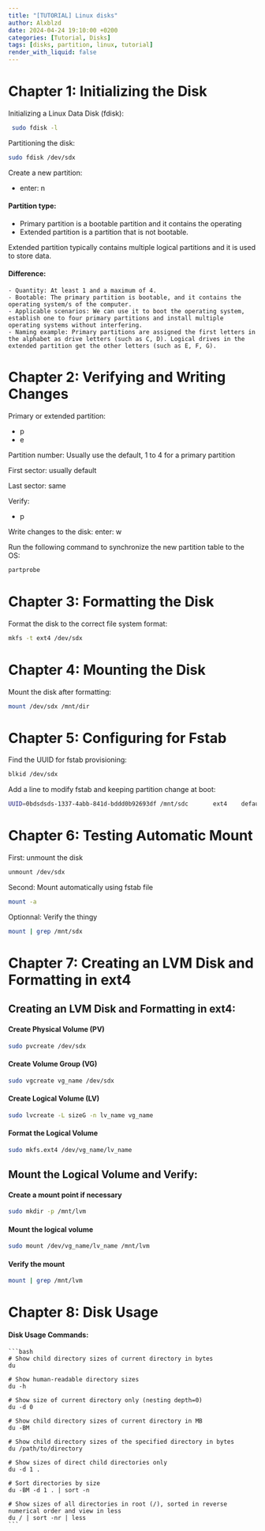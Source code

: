 ```yaml
---
title: "[TUTORIAL] Linux disks"
author: Alxblzd
date: 2024-04-24 19:10:00 +0200
categories: [Tutorial, Disks]
tags: [disks, partition, linux, tutorial]
render_with_liquid: false
---
```


# Chapter 1: Initializing the Disk

Initializing a Linux Data Disk (fdisk):

```bash
 sudo fdisk -l
```
Partitioning the disk:
```bash
sudo fdisk /dev/sdx
```

Create a new partition:
  - enter: n

#### Partition type: 
 - Primary partition is a bootable partition and it contains the operating 
 - Extended partition is a partition that is not bootable.
 
 Extended partition typically contains multiple logical partitions and it is used to store data.
  
#### Difference:
    - Quantity: At least 1 and a maximum of 4.
    - Bootable: The primary partition is bootable, and it contains the operating system/s of the computer.
    - Applicable scenarios: We can use it to boot the operating system, establish one to four primary partitions and install multiple operating systems without interfering.
    - Naming example: Primary partitions are assigned the first letters in the alphabet as drive letters (such as C, D). Logical drives in the extended partition get the other letters (such as E, F, G).

# Chapter 2: Verifying and Writing Changes

Primary or extended partition:
  - p
  - e

Partition number:
  Usually use the default, 1 to 4 for a primary partition

First sector:
  usually default

Last sector:
  same

Verify:
  - p

Write changes to the disk:
  enter: w

Run the following command to synchronize the new partition table to the OS:
```bash
partprobe
```

# Chapter 3: Formatting the Disk

Format the disk to the correct file system format:
```bash
mkfs -t ext4 /dev/sdx
```
# Chapter 4: Mounting the Disk

Mount the disk after formatting:
```bash
mount /dev/sdx /mnt/dir
```
# Chapter 5: Configuring for Fstab

Find the UUID for fstab provisioning:
```bash
blkid /dev/sdx
```
Add a line to modify fstab and keeping partition change at boot:
```bash
UUID=0bdsdsds-1337-4abb-841d-bddd0b92693df /mnt/sdc       ext4    defaults        0 2
```
# Chapter 6: Testing Automatic Mount


First: unmount the disk
```bash
unmount /dev/sdx
```
Second: Mount automatically using fstab file
```bash
mount -a
```

Optionnal: Verify the thingy
```bash
mount | grep /mnt/sdx
```


# Chapter 7: Creating an LVM Disk and Formatting in ext4

## Creating an LVM Disk and Formatting in ext4:

#### Create Physical Volume (PV)
```bash
sudo pvcreate /dev/sdx
```

#### Create Volume Group (VG)
```bash
sudo vgcreate vg_name /dev/sdx
```
#### Create Logical Volume (LV)
```bash
sudo lvcreate -L sizeG -n lv_name vg_name
```
#### Format the Logical Volume
```bash
sudo mkfs.ext4 /dev/vg_name/lv_name
```
## Mount the Logical Volume and Verify:

#### Create a mount point if necessary
```bash
sudo mkdir -p /mnt/lvm
```
#### Mount the logical volume
```bash
sudo mount /dev/vg_name/lv_name /mnt/lvm
```    
#### Verify the mount
```bash
mount | grep /mnt/lvm
```

# Chapter 8: Disk Usage

#### Disk Usage Commands:

    ```bash
    # Show child directory sizes of current directory in bytes
    du
    
    # Show human-readable directory sizes
    du -h
    
    # Show size of current directory only (nesting depth=0)
    du -d 0
    
    # Show child directory sizes of current directory in MB
    du -BM
    
    # Show child directory sizes of the specified directory in bytes
    du /path/to/directory
    
    # Show sizes of direct child directories only
    du -d 1 .
    
    # Sort directories by size
    du -BM -d 1 . | sort -n
    
    # Show sizes of all directories in root (/), sorted in reverse numerical order and view in less
    du / | sort -nr | less
    ```